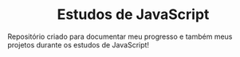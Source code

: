<h1 align=center> Estudos de JavaScript </h1> 
Repositório criado para documentar meu progresso e também meus projetos durante os estudos de JavaScript!
